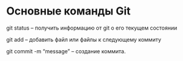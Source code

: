  # Основные команды Git

 git status – получить информацию от git о его текущем состоянии

 git add – добавить файл или файлы к следующему коммиту

git commit -m “message” – создание коммита.

